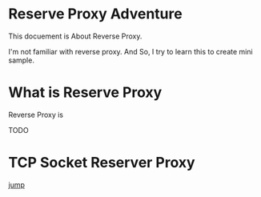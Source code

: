 # Reserve Proxy Adventure

This docuement is About Reverse Proxy.

I'm not familiar with reverse proxy.
And So, I try to learn this to create mini sample.

# What is Reserve Proxy
Reverse Proxy is

TODO



# TCP Socket Reserver Proxy
[jump](./tcp_socket/README.md)